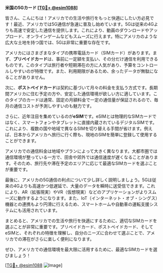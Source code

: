 **米国の5Gカード [[TG💪+ @esim1088](https://t.me/s/esim1088)]**

皆さん、こんにちは！アメリカでの生活や旅行をもっと快適にしたい方必見です！最近、アメリカでは5G通信が急速に普及し始めています。5Gは従来の4Gよりも高速で安定した通信を提供します。これにより、動画のダウンロードやアップロード、オンラインゲームなどもスムーズに行えます。特にアメリカのような広大な土地を持つ国では、5Gは非常に重要な存在です。

アメリカにはさまざまなタイプの携帯電話カード（SIMカード）があります。まず、**プリペイドカード**は、事前に一定額を支払い、その分だけ通信を利用できるものです。このタイプは旅行者や短期滞在の方に人気があり、予算をコントロールしやすいのが特徴です。また、利用期限があるため、余ったデータが無駄になることがありません。

次に、**ポストペイドカード**は契約に基づいて月々の料金を支払う方式です。長期間アメリカに住む予定の方や、安定した通信環境が欲しい方に適しています。このタイプのカードは通常、固定の月額料金で一定の通信量が保証されるので、毎月の通信コストが予測しやすいのも魅力です。

さらに、近年注目を集めているのが**eSIM**です。eSIMとは物理的なSIMカードではなく、スマートフォンやタブレットに直接内蔵されているデジタルSIMです。これにより、複数の国や地域で異なるSIMを切り替える手間が省けます。例えば、日本からアメリカへ旅行に行く際も、現地のSIMを簡単に登録して使用することができます。

アメリカでの通信料金は地域やプランによって大きく異なります。大都市圏では通信環境が整っている一方で、田舎や郊外では通信速度が遅くなることがあります。そのため、旅行先や滞在予定のエリアに応じて最適なSIMカードを選ぶことが重要です。

最後に、アメリカの5G通信の利点について少し詳しく説明しましょう。5Gは従来の4Gよりも高速かつ低遅延で、大量のデータを瞬時に送受信できます。これにより、AR（拡張現実）やVR（仮想現実）などのアプリケーションがよりスムーズに動作するようになります。また、IoT（インターネット・オブ・シングス）機器との連携もより円滑に行えるため、スマートホームや自動車の運転支援システムにも活用されています。

まとめると、アメリカでの生活や旅行を快適にするために、適切なSIMカードを選ぶことが非常に重要です。プリペイドカード、ポストペイドカード、そしてeSIMと、それぞれの特徴を理解し、自分のニーズに合わせて選ぶことで、アメリカでの滞在がさらに楽しく便利になります。

ぜひ、アメリカでの通信環境を最大限に活用するために、最適なSIMカードを選びましょう！

[[TG💪+ @esim1088](https://t.me/s/esim1088) ![Image](https://i.postimg.cc/Y0z9fWf4/image.png)]